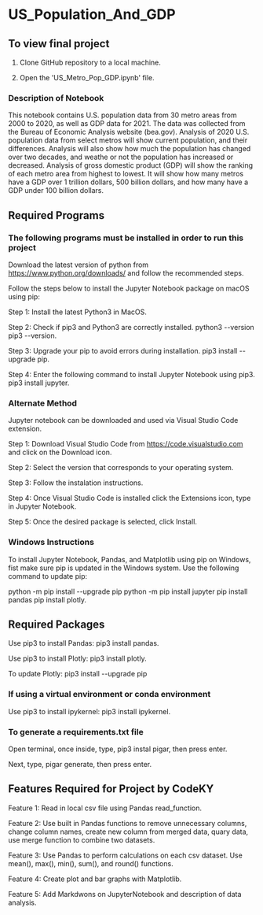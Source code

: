 # US_Population_And_GDP

## To view final project 
1. Clone GitHub repository to a local machine.

2. Open the 'US_Metro_Pop_GDP.ipynb' file.

### Description of Notebook
This notebook contains U.S. population data from 30 metro areas from 2000 to 2020, as well as GDP data for 2021. The data was collected from the Bureau of Economic Analysis website (bea.gov). Analysis of 2020 U.S. population data from select metros will show current population, and their differences. Analysis will also show how much the population has changed over two decades, and weathe or not the population has increased or decreased. Analysis of gross domestic product (GDP) will show the ranking of each metro area from highest to lowest. It will show how many metros have a GDP over 1 trillion dollars, 500 billion dollars, and how many have a GDP under 100 billion dollars. 


## Required Programs
### The following programs must be installed in order to run this project
Download the latest version of python from https://www.python.org/downloads/ and follow the recommended steps. 

Follow the steps below to install the Jupyter Notebook package on macOS using pip:

Step 1: Install the latest Python3 in MacOS.

Step 2: Check if pip3 and Python3 are correctly installed. python3 --version pip3 --version.

Step 3: Upgrade your pip to avoid errors during installation. pip3 install --upgrade pip.

Step 4: Enter the following command to install Jupyter Notebook using pip3. pip3 install jupyter. 

### Alternate Method
Jupyter notebook can be downloaded and used via Visual Studio Code extension.

Step 1: Download Visual Studio Code from https://code.visualstudio.com and click on the Download icon.

Step 2: Select the version that corresponds to your operating system.

Step 3: Follow the instalation instructions.

Step 4: Once Visual Studio Code is installed click the Extensions icon, type in Jupyter Notebook.

Step 5: Once the desired package is selected, click Install.

### Windows Instructions
To install Jupyter Notebook, Pandas, and Matplotlib using pip on Windows, fist make sure pip is updated in the Windows system.
Use the following command to update pip: 

python -m pip install --upgrade pip python -m pip install jupyter pip install pandas pip install plotly.

## Required Packages
Use pip3 to install Pandas:
pip3 install pandas.

Use pip3 to install Plotly:
pip3 install plotly.

To update Plotly:
pip3 install --upgrade pip

### If using a virtual environment or conda environment

Use pip3 to install ipykernel:
pip3 install ipykernel.

### To generate a requirements.txt file
Open terminal, once inside, type, pip3 instal pigar, then press enter.

Next, type, pigar generate, then press enter.

## Features Required for Project by CodeKY
Feature 1: Read in local csv file using Pandas read_function.

Feature 2: Use built in Pandas functions to remove unnecessary columns, change column names, create new column from merged data, quary data, use merge function to combine two datasets.

Feature 3: Use Pandas to perform calculations on each csv dataset. Use mean(), max(), min(), sum(), and round() functions.

Feature 4: Create plot and bar graphs with Matplotlib.

Feature 5: Add Markdwons on JupyterNotebook and description of data analysis.
